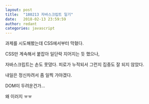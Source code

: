 ```yaml
---
layout: post
title:  "180213 자바스크립트 일기"
date:   2018-02-13 23:59:59
author: redant
categories: javascript
---
```


과제를 시도해봤는데 CSS에서부터 막혔다.

CSS만 계속해서 붙잡아 일단락 지어지는 듯 했으나, 

자바스크립트는 손도 못댔다. 피로가 누적되서 그런지 집중도 잘 되지 않았다.

내일은 정신차려서 좀 일찍 가야겠다.

DOM이 두려운건가...

왜 이러지 ㅠㅠ
